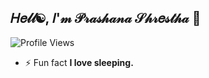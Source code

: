 ## 𝐻𝑒𝓁𝓁☯, 𝐼'𝓂 𝒫𝓇𝒶𝓈𝒽𝒶𝓃𝒶 𝒮𝒽𝓇𝑒𝓈𝓉𝒽𝒶 👋

<!--
**prashana-sht/prashana-sht** is a ✨ _special_ ✨ repository because its `README.md` (this file) appears on your GitHub profile.

Here are some ideas to get you started:

- 🔭 I’m currently working on ...
- 🌱 I’m currently learning ...
- 👯 I’m looking to collaborate on ...
- 🤔 I’m looking for help with ...
- 💬 Ask me about ...
- 📫 How to reach me: ...
- 😄 Pronouns: ...
- ⚡ Fun fact: ...
-->

![Profile Views](https://komarev.com/ghpvc/?username=prashana-sht)

- ⚡ Fun fact **I love sleeping.**
